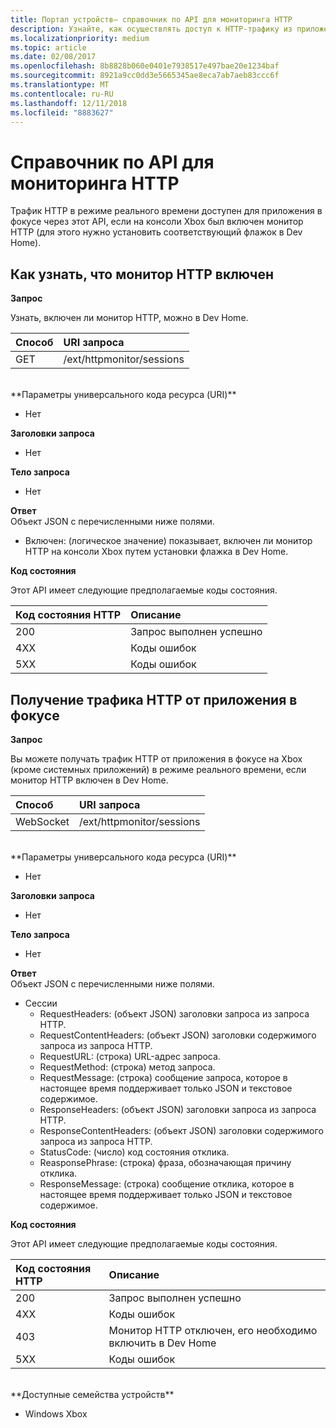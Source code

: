 ```yaml
---
title: Портал устройств— справочник по API для мониторинга HTTP
description: Узнайте, как осуществлять доступ к HTTP-трафику из приложения в фокусе на Xbox.
ms.localizationpriority: medium
ms.topic: article
ms.date: 02/08/2017
ms.openlocfilehash: 8b8828b060e0401e7938517e497bae20e1234baf
ms.sourcegitcommit: 8921a9cc0dd3e5665345ae8eca7ab7aeb83ccc6f
ms.translationtype: MT
ms.contentlocale: ru-RU
ms.lasthandoff: 12/11/2018
ms.locfileid: "8883627"
---
```

# <a name="http-monitor-api-reference"></a>Справочник по API для мониторинга HTTP   
Трафик HTTP в режиме реального времени доступен для приложения в фокусе через этот API, если на консоли Xbox был включен монитор HTTP (для этого нужно установить соответствующий флажок в Dev Home).

## <a name="get-if-the-http-monitor-is-enabled"></a>Как узнать, что монитор HTTP включен

**Запрос**

Узнать, включен ли монитор HTTP, можно в Dev Home.

Способ      | URI запроса
:------     | :-----
GET | /ext/httpmonitor/sessions
<br />
**Параметры универсального кода ресурса (URI)**

- Нет

**Заголовки запроса**

- Нет

**Тело запроса**

- Нет

**Ответ**   
Объект JSON с перечисленными ниже полями.

* Включен: (логическое значение) показывает, включен ли монитор HTTP на консоли Xbox путем установки флажка в Dev Home.

**Код состояния**

Этот API имеет следующие предполагаемые коды состояния.

Код состояния HTTP      | Описание
:------     | :-----
200 | Запрос выполнен успешно
4XX | Коды ошибок
5XX | Коды ошибок

## <a name="get-http-traffic-from-the-focused-app"></a>Получение трафика HTTP от приложения в фокусе
**Запрос**

Вы можете получать трафик HTTP от приложения в фокусе на Xbox (кроме системных приложений) в режиме реального времени, если монитор HTTP включен в Dev Home.

Способ      | URI запроса
:------     | :-----
WebSocket | /ext/httpmonitor/sessions
<br />
**Параметры универсального кода ресурса (URI)**

- Нет

**Заголовки запроса**

- Нет

**Тело запроса**

- Нет

**Ответ**   
Объект JSON с перечисленными ниже полями.

* Сессии
    * RequestHeaders: (объект JSON) заголовки запроса из запроса HTTP.
    * RequestContentHeaders: (объект JSON) заголовки содержимого запроса из запроса HTTP.
    * RequestURL: (строка) URL-адрес запроса.
    * RequestMethod: (строка) метод запроса.
    * RequestMessage: (строка) сообщение запроса, которое в настоящее время поддерживает только JSON и текстовое содержимое.
    * ResponseHeaders: (объект JSON) заголовки запроса из запроса HTTP.
    * ResponseContentHeaders: (объект JSON) заголовки содержимого запроса из запроса HTTP.
    * StatusCode: (число) код состояния отклика.
    * ReasponsePhrase: (строка) фраза, обозначающая причину отклика.
    * ResponseMessage: (строка) сообщение отклика, которое в настоящее время поддерживает только JSON и текстовое содержимое.

**Код состояния**

Этот API имеет следующие предполагаемые коды состояния.

Код состояния HTTP      | Описание
:------     | :-----
200 | Запрос выполнен успешно
4XX | Коды ошибок
403 | Монитор HTTP отключен, его необходимо включить в Dev Home
5XX | Коды ошибок

<br />
**Доступные семейства устройств**

* Windows Xbox